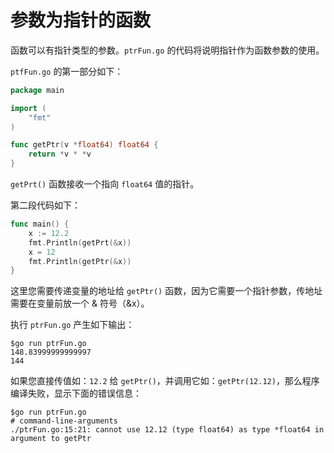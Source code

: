 # 参数为指针的函数

函数可以有指针类型的参数。`ptrFun.go` 的代码将说明指针作为函数参数的使用。

`ptfFun.go` 的第一部分如下：

```go
package main

import (
    "fmt"
)

func getPtr(v *float64) float64 {
    return *v * *v
}
```

`getPrt()` 函数接收一个指向 `float64` 值的指针。

第二段代码如下：

```go
func main() {
    x := 12.2
    fmt.Println(getPrt(&x))
    x = 12
    fmt.Println(getPtr(&x))
}
```

这里您需要传递变量的地址给 `getPtr()` 函数，因为它需要一个指针参数，传地址需要在变量前放一个 & 符号（&x）。

执行 `ptrFun.go` 产生如下输出：

```shell
$go run ptrFun.go
148.83999999999997
144
```

如果您直接传值如：`12.2` 给 `getPtr()`，并调用它如：`getPtr(12.12)`，那么程序编译失败，显示下面的错误信息：

```shell
$go run ptrFun.go
# command-line-arguments
./ptrFun.go:15:21: cannot use 12.12 (type float64) as type *float64 in argument to getPtr
```